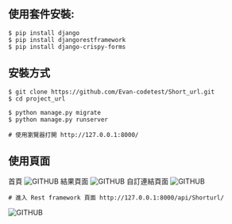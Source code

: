 ## 使用套件安裝: 
    $ pip install django 
    $ pip install djangorestframework
    $ pip install django-crispy-forms

## 安裝方式
    $ git clone https://github.com/Evan-codetest/Short_url.git
    $ cd project_url
    
    $ python manage.py migrate
    $ python manage.py runserver
    
    # 使用瀏覽器打開 http://127.0.0.1:8000/
   

## 使用頁面
首頁
![GITHUB]( https://i.imgur.com/HQHgesl.jpg "Homepage")
結果頁面
![GITHUB]( https://i.imgur.com/WoKfugf.jpg "Result")
自訂連結頁面
![GITHUB]( https://i.imgur.com/OJOz0Dv.jpg "Custom page")

    # 進入 Rest framework 頁面 http://127.0.0.1:8000/api/Shorturl/
![GITHUB]( https://i.imgur.com/0CPVNzU.jpg "Rest framework page")
